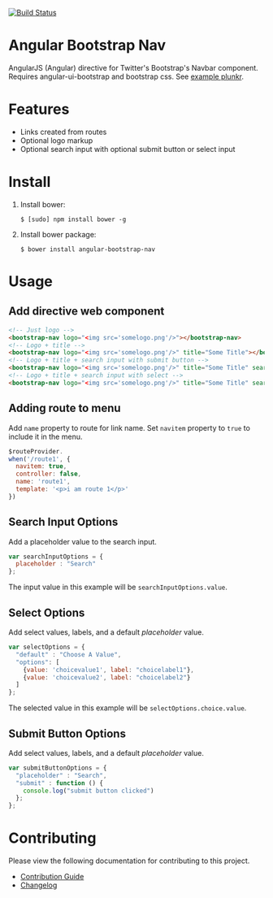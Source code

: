 [![Build Status](https://travis-ci.org/rackerlabs/angular-bootstrap-nav.svg)](https://travis-ci.org/rackerlabs/angular-bootstrap-nav)

# Angular Bootstrap Nav

AngularJS (Angular) directive for Twitter's Bootstrap's Navbar component. Requires angular-ui-bootstrap and bootstrap css.
See [example plunkr](http://plnkr.co/edit/PXabcU).

# Features
 - Links created from routes
 - Optional logo markup
 - Optional search input with optional submit button or select input
 
# Install

1. Install bower:

    ```shell
    $ [sudo] npm install bower -g
    ```

2. Install bower package:

    ```shell
    $ bower install angular-bootstrap-nav
    ```

# Usage
## Add directive web component

```html
<!-- Just logo -->
<bootstrap-nav logo="<img src='somelogo.png'/>"></bootstrap-nav>
<!-- Logo + title -->
<bootstrap-nav logo="<img src='somelogo.png'/>" title="Some Title"></bootstrap-nav>
<!-- Logo + title + search input with submit button -->
<bootstrap-nav logo="<img src='somelogo.png'/>" title="Some Title" search-input="searchInputOptions" search-button="submitButtonOptions"></bootstrap-nav>
<!-- Logo + title + search input with select -->
<bootstrap-nav logo="<img src='somelogo.png'/>" title="Some Title" search-input="searchInputOptions" search-select="selectOptions"></bootstrap-nav>
```

## Adding route to menu
Add `name` property to route for link name.  Set `navitem` property to `true` to include it in the menu.

```javascript
$routeProvider.
when('/route1', {
  navitem: true,
  controller: false,
  name: 'route1',
  template: '<p>i am route 1</p>'
})
```
    
## Search Input Options
Add a placeholder value to the search input.

```javascript
var searchInputOptions = {
  placeholder : "Search"
};
```
    
The input value in this example will be `searchInputOptions.value`.

## Select Options
Add select values, labels, and a default _*placeholder*_ value.

```javascript
var selectOptions = {
  "default" : "Choose A Value",
  "options": [
    {value: 'choicevalue1', label: "choicelabel1"},
    {value: 'choicevalue2', label: "choicelabel2"}
  ]
};
```
    
The selected value in this example will be `selectOptions.choice.value`.

## Submit Button Options
Add select values, labels, and a default _*placeholder*_ value.

```javascript
var submitButtonOptions = {
  "placeholder" : "Search",
  "submit" : function () {
    console.log("submit button clicked")
  };
};
```

# Contributing
Please view the following documentation for contributing to this project.
 - [Contribution Guide](./CONTRIBUTING.md)
 - [Changelog](./CHANGELOG.md)
